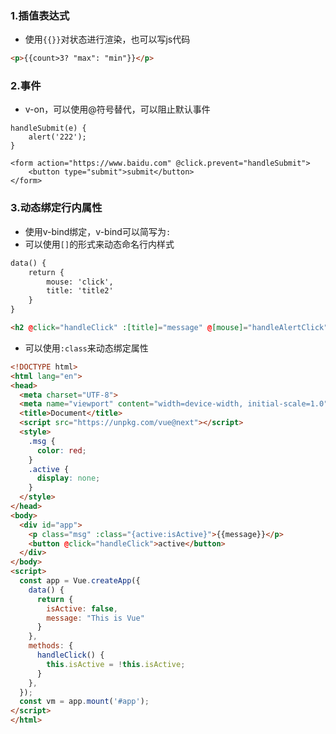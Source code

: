 ### 1.插值表达式

- 使用`{{}}`对状态进行渲染，也可以写js代码

```html
<p>{{count>3? "max": "min"}}</p>
```



### 2.事件

- v-on，可以使用@符号替代，可以阻止默认事件

```vue
handleSubmit(e) {
	alert('222');
}

<form action="https://www.baidu.com" @click.prevent="handleSubmit">
    <button type="submit">submit</button>
</form>
```

### 3.动态绑定行内属性

- 使用v-bind绑定，v-bind可以简写为`:`
- 可以使用`[]`的形式来动态命名行内样式

```html
data() {
	return {
		mouse: 'click',
		title: 'title2'
	}
}

<h2 @click="handleClick" :[title]="message" @[mouse]="handleAlertClick">{{message}}</h2>
```

- 可以使用`:class`来动态绑定属性

```html
<!DOCTYPE html>
<html lang="en">
<head>
  <meta charset="UTF-8">
  <meta name="viewport" content="width=device-width, initial-scale=1.0">
  <title>Document</title>
  <script src="https://unpkg.com/vue@next"></script>
  <style>
    .msg {
      color: red;
    }
    .active {
      display: none;
    }
  </style>
</head>
<body>
  <div id="app">
    <p class="msg" :class="{active:isActive}">{{message}}</p>
    <button @click="handleClick">active</button>
  </div>
</body>
<script>
  const app = Vue.createApp({
    data() {
      return {
        isActive: false,
        message: "This is Vue"
      }
    },
    methods: {
      handleClick() {
        this.isActive = !this.isActive;
      }
    },
  });
  const vm = app.mount('#app');
</script>
</html>
```

